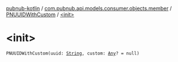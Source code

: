 [pubnub-kotlin](../../index.md) / [com.pubnub.api.models.consumer.objects.member](../index.md) / [PNUUIDWithCustom](index.md) / [&lt;init&gt;](./-init-.md)

# &lt;init&gt;

`PNUUIDWithCustom(uuid: `[`String`](https://kotlinlang.org/api/latest/jvm/stdlib/kotlin/-string/index.html)`, custom: `[`Any`](https://kotlinlang.org/api/latest/jvm/stdlib/kotlin/-any/index.html)`? = null)`